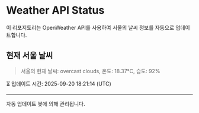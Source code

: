 
# Weather API Status

이 리포지토리는 OpenWeather API를 사용하여 서울의 날씨 정보를 자동으로 업데이트합니다.

## 현재 서울 날씨
> 서울의 현재 날씨: overcast clouds, 온도: 18.37°C, 습도: 92%

⏳ 업데이트 시간: 2025-09-20 18:21:14 (UTC)

---
자동 업데이트 봇에 의해 관리됩니다.
